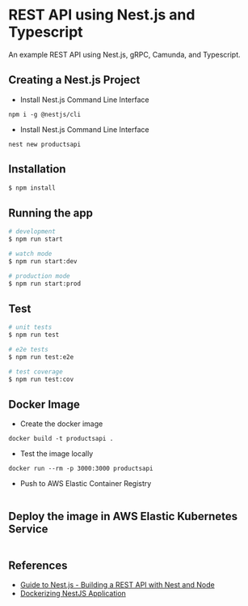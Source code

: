 <!-- @format -->

# REST API using Nest.js and Typescript

An example REST API using Nest.js, gRPC, Camunda, and Typescript.

## Creating a Nest.js Project

- Install Nest.js Command Line Interface

```
npm i -g @nestjs/cli
```

- Install Nest.js Command Line Interface

```
nest new productsapi
```

## Installation

```bash
$ npm install
```

## Running the app

```bash
# development
$ npm run start

# watch mode
$ npm run start:dev

# production mode
$ npm run start:prod
```

## Test

```bash
# unit tests
$ npm run test

# e2e tests
$ npm run test:e2e

# test coverage
$ npm run test:cov
```

## Docker Image

- Create the docker image

```
docker build -t productsapi .
```

- Test the image locally

```
docker run --rm -p 3000:3000 productsapi
```

- Push to AWS Elastic Container Registry

```

```

## Deploy the image in AWS Elastic Kubernetes Service

```

```

## References

- [Guide to Nest.js - Building a REST API with Nest and Node](https://stackabuse.com/guide-to-nestjs-building-a-rest-api-with-nest-and-node/)
- [Dockerizing NestJS Application](https://medium.com/@sujan.dumaru.official/dockerizing-nestjs-application-c4b25139fe4c)
